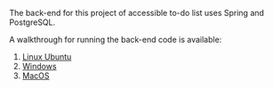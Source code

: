 The back-end for this project of accessible to-do list uses Spring and PostgreSQL.


A walkthrough for running the back-end code is available:
 1. [Linux Ubuntu](https://javafullstackcode.wordpress.com/2021/02/17/linux-ubuntu-cloning-the-backend-configuring-postgresql-the-environment-variables-and-eclipse-spring-tool-suite/?preview=true "[Linux Ubuntu] Cloning the back-end code, configuring PostgreSQL, the environment variables, and Spring Tool Suite [Edited]")
 2. [Windows](https://javafullstackcode.wordpress.com/2021/02/19/windows-cloning-the-backend-and-configuring-postgresql-the-environment-variables-and-eclipse-spring-tool-suite/ "[Windows] Cloning the back-end code and configuring PostgreSQL, the environment variables and Spring Tool Suite [Edited]")
 3. [MacOS](https://javafullstackcode.wordpress.com/2021/02/21/macos-cloning-the-backend-code-and-configuring-postgresql-the-environment-variables-and-spring-tool-suite/ "[MacOS] Cloning the back-end code and configuring PostgreSQL, the environment variables and Spring Tool Suite")
